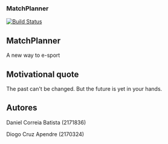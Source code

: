 ### MatchPlanner

[![Build Status](https://travis-ci.org/gomods/athens.svg?branch=master)](https://travis-ci.org/gomods/athens)

## MatchPlanner
A new way to e-sport

## Motivational quote
The past can't be changed. But the future is yet in your hands.

## Autores
Daniel Correia Batista (2171836)

Diogo Cruz Apendre (2170324)




